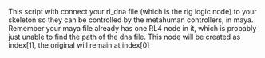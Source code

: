 This script with connect your rl_dna file (which is the rig logic node) to your skeleton so they can be controlled by the metahuman controllers, in maya. Remember your maya file already has one RL4 node in it, which is probably just unable to find the path of the dna file. This node will be created as index[1], the original will remain at index[0]
